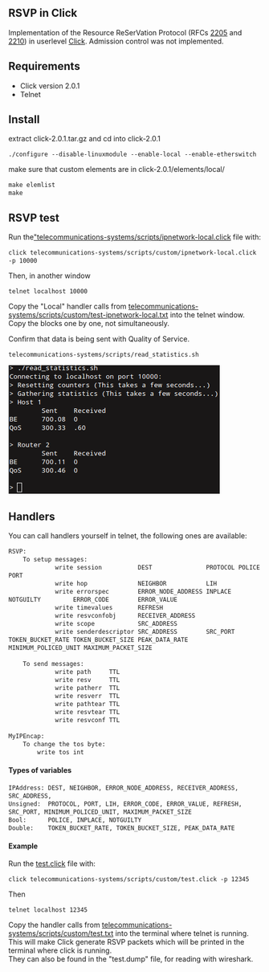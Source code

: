 ## RSVP in Click

Implementation of the Resource ReSerVation Protocol (RFCs [2205](telecommunications-systems/rfc2205.pdf) and [2210](telecommunications-systems/rfc2210.pdf)) in userlevel [Click](http://read.cs.ucla.edu/click/click). Admission control was not implemented.  

## Requirements
* Click version 2.0.1  
* Telnet
    
## Install
extract click-2.0.1.tar.gz and cd into click-2.0.1
``` 
./configure --disable-linuxmodule --enable-local --enable-etherswitch
``` 
make sure that custom elements are in click-2.0.1/elements/local/
``` 
make elemlist 
make
```
    
## RSVP test
Run the["telecommunications-systems/scripts/ipnetwork-local.click](./scripts/ipnetwork-local.click) file with:
``` 
click telecommunications-systems/scripts/custom/ipnetwork-local.click -p 10000
``` 
Then, in another window
```  
telnet localhost 10000  
``` 
Copy the "Local" handler calls from [telecommunications-systems/scripts/custom/test-ipnetwork-local.txt](./scripts/custom/test-ipnetwork.txt) into the telnet window. Copy the blocks one by one, not simultaneously.

Confirm that data is being sent with Quality of Service.
``` 
telecommunications-systems/scripts/read_statistics.sh  
```  
![rsvp](./rsvp.png)

## Handlers
You can call handlers yourself in telnet, the following ones are available:  

    RSVP:
        To setup messages:
                 write session          DEST               PROTOCOL POLICE            PORT
                 write hop              NEIGHBOR           LIH
                 write errorspec        ERROR_NODE_ADDRESS INPLACE  NOTGUILTY         ERROR_CODE        ERROR_VALUE
                 write timevalues       REFRESH
                 write resvconfobj      RECEIVER_ADDRESS
                 write scope            SRC_ADDRESS
                 write senderdescriptor SRC_ADDRESS        SRC_PORT TOKEN_BUCKET_RATE TOKEN_BUCKET_SIZE PEAK_DATA_RATE MINIMUM_POLICED_UNIT MAXIMUM_PACKET_SIZE
        
        To send messages:
                 write path     TTL
                 write resv     TTL
                 write patherr  TTL
                 write resverr  TTL
                 write pathtear TTL
                 write resvtear TTL
                 write resvconf TTL
        
    MyIPEncap:
        To change the tos byte:
            write tos int
            
    
            
#### Types of variables

    IPAddress: DEST, NEIGHBOR, ERROR_NODE_ADDRESS, RECEIVER_ADDRESS, SRC_ADDRESS, 
    Unsigned:  PROTOCOL, PORT, LIH, ERROR_CODE, ERROR_VALUE, REFRESH, SRC_PORT, MINIMUM_POLICED_UNIT, MAXIMUM_PACKET_SIZE
    Bool:      POLICE, INPLACE, NOTGUILTY
    Double:    TOKEN_BUCKET_RATE, TOKEN_BUCKET_SIZE, PEAK_DATA_RATE


#### Example
Run the [test.click](./scripts/custom/test.click) file with:
``` 
click telecommunications-systems/scripts/custom/test.click -p 12345
``` 

Then 
``` 
telnet localhost 12345
``` 
Copy the handler calls from [telecommunications-systems/scripts/custom/test.txt](./scripts/custom/test.txt) into the terminal where telnet is running.  
This will make Click generate RSVP packets which will be printed in the terminal where click is running.  
They can also be found in the "test.dump" file, for reading with wireshark.
